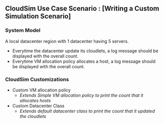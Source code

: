 ## CloudSim Use Case Scenario : [Writing a Custom Simulation Scenario]

### System Model

A local datacenter region with 1 datacenter having 5 servers. 

- Everytime the datacenter update its cloudlets, a log message should be displayed with the overall count.
- Everytime VM allocation policy allocates a host, a log message should be displayed with the overall count.

### CloudSim Customizations

- Custom VM allocation policy
  - _Extends Simple VM allocation policy to print the count that it allocates hosts_
- Custom Datacenter Class
  - _Extends default datacenter class to print the count that it updated the cloudlets_
